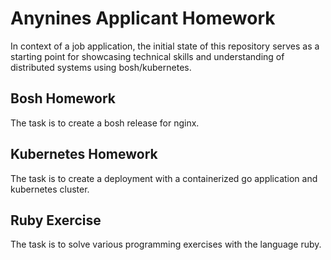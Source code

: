 # Anynines Applicant Homework 

In context of a job application, the initial state of this repository serves as a starting point for showcasing technical skills and understanding of distributed systems using bosh/kubernetes.

## Bosh Homework

The task is to create a bosh release for nginx.

## Kubernetes Homework

The task is to create a deployment with a containerized go application and kubernetes cluster.

## Ruby Exercise

The task is to solve various programming exercises with the language ruby. 
